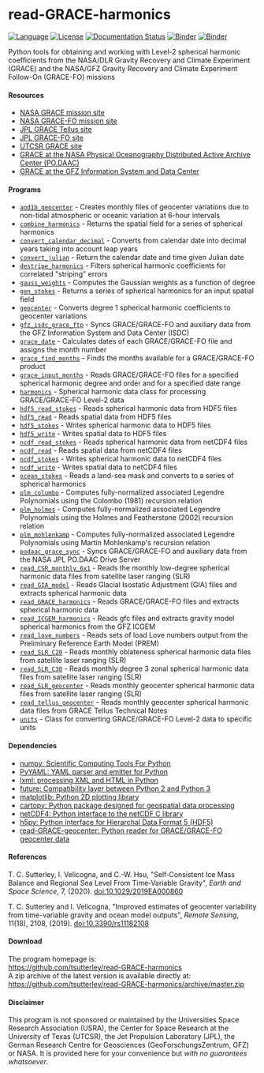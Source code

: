 read-GRACE-harmonics
====================

[![Language](https://img.shields.io/badge/python-v3.7-green.svg)](https://www.python.org/)
[![License](https://img.shields.io/badge/license-MIT-green.svg)](https://github.com/tsutterley/read-GRACE-harmonics/blob/master/LICENSE)
[![Documentation Status](https://readthedocs.org/projects/read-grace-harmonics/badge/?version=latest)](https://read-grace-harmonics.readthedocs.io/en/latest/?badge=latest)
[![Binder](https://mybinder.org/badge_logo.svg)](https://mybinder.org/v2/gh/tsutterley/read-GRACE-harmonics/master)
[![Binder](https://binder.pangeo.io/badge.svg)](https://binder.pangeo.io/v2/gh/tsutterley/read-GRACE-harmonics/master)

Python tools for obtaining and working with Level-2 spherical harmonic coefficients from the NASA/DLR Gravity Recovery and Climate Experiment (GRACE) and the NASA/GFZ Gravity Recovery and Climate Experiment Follow-On (GRACE-FO) missions  

#### Resources  
- [NASA GRACE mission site](https://www.nasa.gov/mission_pages/Grace/index.html)  
- [NASA GRACE-FO mission site](https://www.nasa.gov/missions/grace-fo)  
- [JPL GRACE Tellus site](https://grace.jpl.nasa.gov/)  
- [JPL GRACE-FO site](https://gracefo.jpl.nasa.gov/)
- [UTCSR GRACE site](http://www.csr.utexas.edu/grace/)  
- [GRACE at the NASA Physical Oceanography Distributed Active Archive Center (PO.DAAC)](https://podaac.jpl.nasa.gov/grace)  
- [GRACE at the GFZ Information System and Data Center](http://isdc.gfz-potsdam.de/grace-isdc/)  

#### Programs
- [`aod1b_geocenter`](https://github.com/tsutterley/read-GRACE-harmonics/blob/master/doc/source/user_guide/aod1b_geocenter.md) - Creates monthly files of geocenter variations due to non-tidal atmospheric or oceanic variation at 6-hour intervals  
- [`combine_harmonics`](https://github.com/tsutterley/read-GRACE-harmonics/blob/master/doc/source/user_guide/combine_harmonics.md) - Returns the spatial field for a series of spherical harmonics  
- [`convert_calendar_decimal`](https://github.com/tsutterley/read-GRACE-harmonics/blob/master/doc/source/user_guide/convert_calendar_decimal.md) - Converts from calendar date into decimal years taking into account leap years    
- [`convert_julian`](https://github.com/tsutterley/read-GRACE-harmonics/blob/master/doc/source/user_guide/convert_julian.md) - Return the calendar date and time given Julian date  
- [`destripe_harmonics`](https://github.com/tsutterley/read-GRACE-harmonics/blob/master/doc/source/user_guide/destripe_harmonics.md) - Filters spherical harmonic coefficients for correlated "striping" errors  
- [`gauss_weights`](https://github.com/tsutterley/read-GRACE-harmonics/blob/master/doc/source/user_guide/gauss_weights.md) - Computes the Gaussian weights as a function of degree  
- [`gen_stokes`](https://github.com/tsutterley/read-GRACE-harmonics/blob/master/doc/source/user_guide/gen_stokes.md) - Returns a series of spherical harmonics for an input spatial field  
- [`geocenter`](https://github.com/tsutterley/read-GRACE-harmonics/blob/master/doc/source/user_guide/geocenter.md) - Converts degree 1 spherical harmonic coefficients to geocenter variations  
- [`gfz_isdc_grace_ftp`](https://github.com/tsutterley/read-GRACE-harmonics/blob/master/doc/source/user_guide/gfz_isdc_grace_ftp.md) - Syncs GRACE/GRACE-FO and auxiliary data from the GFZ Information System and Data Center (ISDC)  
- [`grace_date`](https://github.com/tsutterley/read-GRACE-harmonics/blob/master/doc/source/user_guide/grace_date.md) - Calculates dates of each GRACE/GRACE-FO file and assigns the month number  
- [`grace_find_months`](https://github.com/tsutterley/read-GRACE-harmonics/blob/master/doc/source/user_guide/grace_find_months.md) - Finds the months available for a GRACE/GRACE-FO product  
- [`grace_input_months`](https://github.com/tsutterley/read-GRACE-harmonics/blob/master/doc/source/user_guide/grace_input_months.md) - Reads GRACE/GRACE-FO files for a specified spherical harmonic degree and order and for a specified date range  
- [`harmonics`](https://github.com/tsutterley/read-GRACE-harmonics/blob/master/doc/source/user_guide/harmonics.rst) - Spherical harmonic data class for processing GRACE/GRACE-FO Level-2 data
- [`hdf5_read_stokes`](https://github.com/tsutterley/read-GRACE-harmonics/blob/master/doc/source/user_guide/hdf5_read_stokes.md) - Reads spherical harmonic data from HDF5 files  
- [`hdf5_read`](https://github.com/tsutterley/read-GRACE-harmonics/blob/master/doc/source/user_guide/hdf5_read.md) - Reads spatial data from HDF5 files  
- [`hdf5_stokes`](https://github.com/tsutterley/read-GRACE-harmonics/blob/master/doc/source/user_guide/hdf5_stokes.md) - Writes spherical harmonic data to HDF5 files  
- [`hdf5_write`](https://github.com/tsutterley/read-GRACE-harmonics/blob/master/doc/source/user_guide/hdf5_write.md) - Writes spatial data to HDF5 files  
- [`ncdf_read_stokes`](https://github.com/tsutterley/read-GRACE-harmonics/blob/master/doc/source/user_guide/ncdf_read_stokes.md) - Reads spherical harmonic data from netCDF4 files  
- [`ncdf_read`](https://github.com/tsutterley/read-GRACE-harmonics/blob/master/doc/source/user_guide/ncdf_read.md) - Reads spatial data from netCDF4 files  
- [`ncdf_stokes`](https://github.com/tsutterley/read-GRACE-harmonics/blob/master/doc/source/user_guide/ncdf_stokes.md) - Writes spherical harmonic data to netCDF4 files  
- [`ncdf_write`](https://github.com/tsutterley/read-GRACE-harmonics/blob/master/doc/source/user_guide/ncdf_write.md) - Writes spatial data to netCDF4 files  
- [`ocean_stokes`](https://github.com/tsutterley/read-GRACE-harmonics/blob/master/doc/source/user_guide/ocean_stokes.md) - Reads a land-sea mask and converts to a series of spherical harmonics  
- [`plm_columbo`](https://github.com/tsutterley/read-GRACE-harmonics/blob/master/doc/source/user_guide/plm_columbo.md) - Computes fully-normalized associated Legendre Polynomials using the Colombo (1981) recursion relation  
- [`plm_holmes`](https://github.com/tsutterley/read-GRACE-harmonics/blob/master/doc/source/user_guide/plm_holmes.md) - Computes fully-normalized associated Legendre Polynomials using the Holmes and Featherstone (2002) recursion relation  
- [`plm_mohlenkamp`](https://github.com/tsutterley/read-GRACE-harmonics/blob/master/doc/source/user_guide/plm_mohlenkamp.md) - Computes fully-normalized associated Legendre Polynomials using Martin Mohlenkamp's recursion relation  
- [`podaac_grace_sync`](https://github.com/tsutterley/read-GRACE-harmonics/blob/master/doc/source/user_guide/podaac_grace_sync.md) - Syncs GRACE/GRACE-FO and auxiliary data from the NASA JPL PO.DAAC Drive Server  
- [`read_CSR_monthly_6x1`](https://github.com/tsutterley/read-GRACE-harmonics/blob/master/doc/source/user_guide/read_CSR_monthly_6x1.md) - Reads the monthly low-degree spherical harmonic data files from satellite laser ranging (SLR)  
- [`read_GIA_model`](https://github.com/tsutterley/read-GRACE-harmonics/blob/master/doc/source/user_guide/read_GIA_model.md) - Reads Glacial Isostatic Adjustment (GIA) files and extracts spherical harmonic data  
- [`read_GRACE_harmonics`](https://github.com/tsutterley/read-GRACE-harmonics/blob/master/doc/source/user_guide/read_GRACE_harmonics.md) - Reads GRACE/GRACE-FO files and extracts spherical harmonic data  
- [`read_ICGEM_harmonics`](https://github.com/tsutterley/read-GRACE-harmonics/blob/master/doc/source/user_guide/read_ICGEM_harmonics.md) - Reads gfc files and extracts gravity model spherical harmonics from the GFZ ICGEM  
- [`read_love_numbers`](https://github.com/tsutterley/read-GRACE-harmonics/blob/master/doc/source/user_guide/read_love_numbers.md) - Reads sets of load Love numbers output from the Preliminary Reference Earth Model (PREM)  
- [`read_SLR_C20`](https://github.com/tsutterley/read-GRACE-harmonics/blob/master/doc/source/user_guide/read_SLR_C20.md) - Reads monthly oblateness spherical harmonic data files from satellite laser ranging (SLR)  
- [`read_SLR_C30`](https://github.com/tsutterley/read-GRACE-harmonics/blob/master/doc/source/user_guide/read_SLR_C30.md) - Reads monthly degree 3 zonal spherical harmonic data files from satellite laser ranging (SLR)  
- [`read_SLR_geocenter`](https://github.com/tsutterley/read-GRACE-harmonics/blob/master/doc/source/user_guide/read_SLR_geocenter.md) - Reads monthly geocenter spherical harmonic data files from satellite laser ranging (SLR)  
- [`read_tellus_geocenter`](https://github.com/tsutterley/read-GRACE-harmonics/blob/master/doc/source/user_guide/read_tellus_geocenter.md) - Reads monthly geocenter spherical harmonic data files from GRACE Tellus Technical Notes  
- [`units`](https://github.com/tsutterley/read-GRACE-harmonics/blob/master/doc/source/user_guide/units.rst) - Class for converting GRACE/GRACE-FO Level-2 data to specific units

#### Dependencies
- [numpy: Scientific Computing Tools For Python](http://www.numpy.org)  
- [PyYAML: YAML parser and emitter for Python](https://github.com/yaml/pyyaml)  
- [lxml: processing XML and HTML in Python](https://pypi.python.org/pypi/lxml)  
- [future: Compatibility layer between Python 2 and Python 3](http://python-future.org/)  
- [matplotlib: Python 2D plotting library](http://matplotlib.org/)  
- [cartopy: Python package designed for geospatial data processing](https://scitools.org.uk/cartopy/docs/latest/)  
- [netCDF4: Python interface to the netCDF C library](https://unidata.github.io/netcdf4-python/)  
- [h5py: Python interface for Hierarchal Data Format 5 (HDF5)](https://www.h5py.org/)  
- [read-GRACE-geocenter: Python reader for GRACE/GRACE-FO geocenter data](https://github.com/tsutterley/read-GRACE-geocenter/)  

#### References
T. C. Sutterley, I. Velicogna, and C.-W. Hsu, "Self‐Consistent Ice Mass Balance
and Regional Sea Level From Time‐Variable Gravity", *Earth and Space Science*, 7,
(2020). [doi:10.1029/2019EA000860](https://doi.org/10.1029/2019EA000860)  

T. C. Sutterley and I. Velicogna, "Improved estimates of geocenter variability
from time-variable gravity and ocean model outputs", *Remote Sensing*, 11(18),
2108, (2019). [doi:10.3390/rs11182108](https://doi.org/10.3390/rs11182108)  

#### Download
The program homepage is:   
https://github.com/tsutterley/read-GRACE-harmonics   
A zip archive of the latest version is available directly at:    
https://github.com/tsutterley/read-GRACE-harmonics/archive/master.zip  

#### Disclaimer  
This program is not sponsored or maintained by the Universities Space Research Association (USRA), the Center for Space Research at the University of Texas (UTCSR), the Jet Propulsion Laboratory (JPL), the German Research Centre for Geosciences (GeoForschungsZentrum, GFZ) or NASA.  It is provided here for your convenience but _with no guarantees whatsoever_.  
